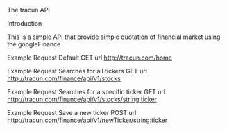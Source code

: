 The tracun API

Introduction

This is a simple API that provide simple quotation of financial market using the googleFinance

Example Request
Default
GET url http://tracun.com/home


Example Request
Searches for all tickers
GET url http://tracun.com/finance/api/v1/stocks


Example Request
Searches for a specific ticker
GET url http://tracun.com/finance/api/v1/stocks/<string:ticker>


Example Request
Save a new ticker
POST url http://tracun.com/finance/api/v1/newTicker/<string:ticker>


